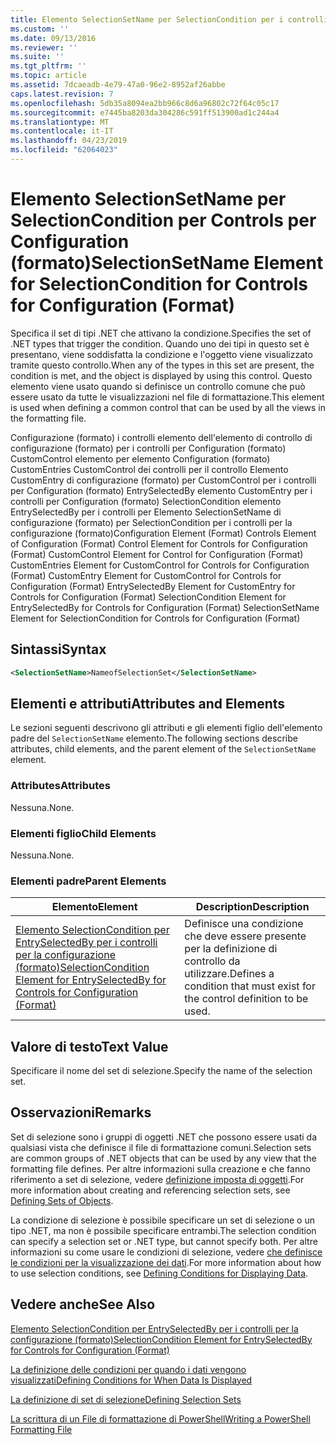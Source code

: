 ```yaml
---
title: Elemento SelectionSetName per SelectionCondition per i controlli per la configurazione (formato) | Microsoft Docs
ms.custom: ''
ms.date: 09/13/2016
ms.reviewer: ''
ms.suite: ''
ms.tgt_pltfrm: ''
ms.topic: article
ms.assetid: 7dcaeadb-4e79-47a0-96e2-8952af26abbe
caps.latest.revision: 7
ms.openlocfilehash: 5db35a8094ea2bb966c8d6a96802c72f64c05c17
ms.sourcegitcommit: e7445ba8203da304286c591ff513900ad1c244a4
ms.translationtype: MT
ms.contentlocale: it-IT
ms.lasthandoff: 04/23/2019
ms.locfileid: "62064023"
---
```

# <a name="selectionsetname-element-for-selectioncondition-for-controls-for-configuration-format"></a><span data-ttu-id="40ff9-102">Elemento SelectionSetName per SelectionCondition per Controls per Configuration (formato)</span><span class="sxs-lookup"><span data-stu-id="40ff9-102">SelectionSetName Element for SelectionCondition for Controls for Configuration (Format)</span></span>

<span data-ttu-id="40ff9-103">Specifica il set di tipi .NET che attivano la condizione.</span><span class="sxs-lookup"><span data-stu-id="40ff9-103">Specifies the set of .NET types that trigger the condition.</span></span> <span data-ttu-id="40ff9-104">Quando uno dei tipi in questo set è presentano, viene soddisfatta la condizione e l'oggetto viene visualizzato tramite questo controllo.</span><span class="sxs-lookup"><span data-stu-id="40ff9-104">When any of the types in this set are present, the condition is met, and the object is displayed by using this control.</span></span> <span data-ttu-id="40ff9-105">Questo elemento viene usato quando si definisce un controllo comune che può essere usato da tutte le visualizzazioni nel file di formattazione.</span><span class="sxs-lookup"><span data-stu-id="40ff9-105">This element is used when defining a common control that can be used by all the views in the formatting file.</span></span>

<span data-ttu-id="40ff9-106">Configurazione (formato) i controlli elemento dell'elemento di controllo di configurazione (formato) per i controlli per Configuration (formato) CustomControl elemento per elemento Configuration (formato) CustomEntries CustomControl dei controlli per il controllo Elemento CustomEntry di configurazione (formato) per CustomControl per i controlli per Configuration (formato) EntrySelectedBy elemento CustomEntry per i controlli per Configuration (formato) SelectionCondition elemento EntrySelectedBy per i controlli per Elemento SelectionSetName di configurazione (formato) per SelectionCondition per i controlli per la configurazione (formato)</span><span class="sxs-lookup"><span data-stu-id="40ff9-106">Configuration Element (Format) Controls Element of Configuration (Format) Control Element for Controls for Configuration (Format) CustomControl Element for Control for Configuration (Format) CustomEntries Element for CustomControl for Controls for Configuration (Format) CustomEntry Element for CustomControl for Controls for Configuration (Format) EntrySelectedBy Element for CustomEntry for Controls for Configuration (Format) SelectionCondition Element for EntrySelectedBy for Controls for Configuration (Format) SelectionSetName Element for SelectionCondition for Controls for Configuration (Format)</span></span>

## <a name="syntax"></a><span data-ttu-id="40ff9-107">Sintassi</span><span class="sxs-lookup"><span data-stu-id="40ff9-107">Syntax</span></span>

```xml
<SelectionSetName>NameofSelectionSet</SelectionSetName>
```

## <a name="attributes-and-elements"></a><span data-ttu-id="40ff9-108">Elementi e attributi</span><span class="sxs-lookup"><span data-stu-id="40ff9-108">Attributes and Elements</span></span>

<span data-ttu-id="40ff9-109">Le sezioni seguenti descrivono gli attributi e gli elementi figlio dell'elemento padre del `SelectionSetName` elemento.</span><span class="sxs-lookup"><span data-stu-id="40ff9-109">The following sections describe attributes, child elements, and the parent element of the `SelectionSetName` element.</span></span>

### <a name="attributes"></a><span data-ttu-id="40ff9-110">Attributes</span><span class="sxs-lookup"><span data-stu-id="40ff9-110">Attributes</span></span>

<span data-ttu-id="40ff9-111">Nessuna.</span><span class="sxs-lookup"><span data-stu-id="40ff9-111">None.</span></span>

### <a name="child-elements"></a><span data-ttu-id="40ff9-112">Elementi figlio</span><span class="sxs-lookup"><span data-stu-id="40ff9-112">Child Elements</span></span>

<span data-ttu-id="40ff9-113">Nessuna.</span><span class="sxs-lookup"><span data-stu-id="40ff9-113">None.</span></span>

### <a name="parent-elements"></a><span data-ttu-id="40ff9-114">Elementi padre</span><span class="sxs-lookup"><span data-stu-id="40ff9-114">Parent Elements</span></span>

|<span data-ttu-id="40ff9-115">Elemento</span><span class="sxs-lookup"><span data-stu-id="40ff9-115">Element</span></span>|<span data-ttu-id="40ff9-116">Description</span><span class="sxs-lookup"><span data-stu-id="40ff9-116">Description</span></span>|
|-------------|-----------------|
|[<span data-ttu-id="40ff9-117">Elemento SelectionCondition per EntrySelectedBy per i controlli per la configurazione (formato)</span><span class="sxs-lookup"><span data-stu-id="40ff9-117">SelectionCondition Element for EntrySelectedBy for Controls for Configuration (Format)</span></span>](./selectioncondition-element-for-entryselectedby-for-controls-for-configuration-format.md)|<span data-ttu-id="40ff9-118">Definisce una condizione che deve essere presente per la definizione di controllo da utilizzare.</span><span class="sxs-lookup"><span data-stu-id="40ff9-118">Defines a condition that must exist for the control definition to be used.</span></span>|

## <a name="text-value"></a><span data-ttu-id="40ff9-119">Valore di testo</span><span class="sxs-lookup"><span data-stu-id="40ff9-119">Text Value</span></span>

<span data-ttu-id="40ff9-120">Specificare il nome del set di selezione.</span><span class="sxs-lookup"><span data-stu-id="40ff9-120">Specify the name of the selection set.</span></span>

## <a name="remarks"></a><span data-ttu-id="40ff9-121">Osservazioni</span><span class="sxs-lookup"><span data-stu-id="40ff9-121">Remarks</span></span>

<span data-ttu-id="40ff9-122">Set di selezione sono i gruppi di oggetti .NET che possono essere usati da qualsiasi vista che definisce il file di formattazione comuni.</span><span class="sxs-lookup"><span data-stu-id="40ff9-122">Selection sets are common groups of .NET objects that can be used by any view that the formatting file defines.</span></span> <span data-ttu-id="40ff9-123">Per altre informazioni sulla creazione e che fanno riferimento a set di selezione, vedere [definizione imposta di oggetti](./defining-selection-sets.md).</span><span class="sxs-lookup"><span data-stu-id="40ff9-123">For more information about creating and referencing selection sets, see [Defining Sets of Objects](./defining-selection-sets.md).</span></span>

<span data-ttu-id="40ff9-124">La condizione di selezione è possibile specificare un set di selezione o un tipo .NET, ma non è possibile specificare entrambi.</span><span class="sxs-lookup"><span data-stu-id="40ff9-124">The selection condition can specify a selection set or .NET type, but cannot specify both.</span></span> <span data-ttu-id="40ff9-125">Per altre informazioni su come usare le condizioni di selezione, vedere [che definisce le condizioni per la visualizzazione dei dati](./defining-conditions-for-displaying-data.md).</span><span class="sxs-lookup"><span data-stu-id="40ff9-125">For more information about how to use selection conditions, see [Defining Conditions for Displaying Data](./defining-conditions-for-displaying-data.md).</span></span>

## <a name="see-also"></a><span data-ttu-id="40ff9-126">Vedere anche</span><span class="sxs-lookup"><span data-stu-id="40ff9-126">See Also</span></span>

[<span data-ttu-id="40ff9-127">Elemento SelectionCondition per EntrySelectedBy per i controlli per la configurazione (formato)</span><span class="sxs-lookup"><span data-stu-id="40ff9-127">SelectionCondition Element for EntrySelectedBy for Controls for Configuration (Format)</span></span>](./selectioncondition-element-for-entryselectedby-for-controls-for-configuration-format.md)

[<span data-ttu-id="40ff9-128">La definizione delle condizioni per quando i dati vengono visualizzati</span><span class="sxs-lookup"><span data-stu-id="40ff9-128">Defining Conditions for When Data Is Displayed</span></span>](./defining-conditions-for-displaying-data.md)

[<span data-ttu-id="40ff9-129">La definizione di set di selezione</span><span class="sxs-lookup"><span data-stu-id="40ff9-129">Defining Selection Sets</span></span>](./defining-selection-sets.md)

[<span data-ttu-id="40ff9-130">La scrittura di un File di formattazione di PowerShell</span><span class="sxs-lookup"><span data-stu-id="40ff9-130">Writing a PowerShell Formatting File</span></span>](./writing-a-powershell-formatting-file.md)
